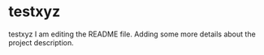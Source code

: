 # testxyz
testxyz
I am editing the README file. Adding some more details about the project description.
